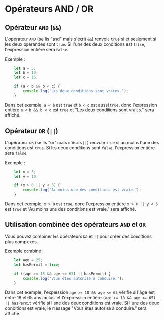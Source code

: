 # Opérateurs AND / OR

## Opérateur `AND` (`&&`)
L'opérateur `AND` (se lis "and" mais s'écrit `&&`) renvoie `true` si et seulement si les deux opérandes sont `true`. Si l'une des deux conditions est `false`, l'expression entière sera `false`.

Exemple :
```js
    let a = 5;
    let b = 10;
    let c = 15;

    if (a < b && b < c) {
        console.log("Les deux conditions sont vraies.");
    } 
```
Dans cet exemple, `a < b` est `true` et `b < c` est aussi `true`, donc l'expression entière `a < b && b < c` est `true` et "Les deux conditions sont vraies." sera affiché.

## Opérateur `OR` (`||`)
L'opérateur `OR` (se lis "or" mais s'écris `||`) renvoie `true` si au moins l'une des conditions est `true`. Si les deux conditions sont `false`, l'expression entière sera `false`.

Exemple : 
```js
    let x = 5;
    let y = 10;

    if (x > 0 || y < 5) {
        console.log("Au moins une des conditions est vraie.");
    } 
```
Dans cet exemple, `x > 0` est `true`, donc l'expression entière `x > 0 || y < 5` est `true` et "Au moins une des conditions est vraie." sera affiché.


## Utilisation combinée des opérateurs `AND` et `OR`
Vous pouvez combiner les opérateurs `&&` et `||` pour créer des conditions plus complexes.

Exemple combiné : 

```js
    let age = 25;
    let hasPermit = true;

    if ((age >= 18 && age <= 65) || hasPermit) {
        console.log("Vous êtes autorisé à conduire.");
    } 
```
Dans cet exemple, l'expression `age >= 18 && age <= 65` vérifie si l'âge est entre 18 et 65 ans inclus, et l'expression entière `(age >= 18 && age <= 65) || hasPermit` vérifie si l'une des deux conditions est vraie. Si l'une des deux conditions est vraie, le message "Vous êtes autorisé à conduire." sera affiché.
